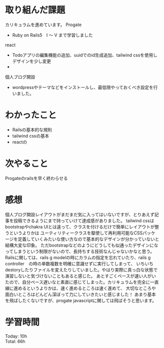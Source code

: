 # 取り組んだ課題
カリキュラムを進めています。
Progate
- Ruby on Rails5　I ～ V まで学習しました

react 
- Todoアプリの編集機能の追加、uuidでのid生成追加、tailwind cssを使用しデザインを少し変更
- 
個人ブログ開設
- wordpressやテーマなどをインストールし、最低限やっておくべき設定を行いました。

# わかったこと
- Railsの基本的な規則
- tailwind cssの基本
- reactの

# 次やること
Progateのrailsを早く終わらせる

# 感想
個人ブログ開設レイアウトがまだまだ気に入ってはいないですが、とりあえず記事を投稿できるようにまで持っていけて達成感がありました。
tailwind cssはbootstrapやchakra UIとは違って、クラスを付けるだけで簡単にレイアウトが整うというよりかは
ユーティリティークラスを駆使して再利用可能なCSSパッケージを定義していくみたいな使い方なので基本的なデザインが分かっていないと結構大変な印象。
ただbootstrapなどのようにどうしても似通ったデザインになってしまうという制限がないので、長持ちする技術なんじゃないかなと思う。
Railsに関しては、rails g modelの時にカラムの指定を忘れていたり、rails g controller　の時の単数複数を明確に意識せずに実行してしまって、
いちいちdestoryしたりファイルを変えたりしていました。やはり実際に真っ白な状態で演習しないと気づけないこともあると感じた。
あとすごくペースが速い人がいたので、自分ペース遅いなと素直に感じてしまった。カリキュラムを完全に一直線に進めるというよりかは、速く進めるところは速く進めて、
大切なところや面白いところはどんどん深ぼって力にしていきたいと感じました！
あまり基本を飛ばしたくないですが、progate javascriptに関しては飛ばそうと思います。

# 学習時間

Today: 10h  
Total: 66h
